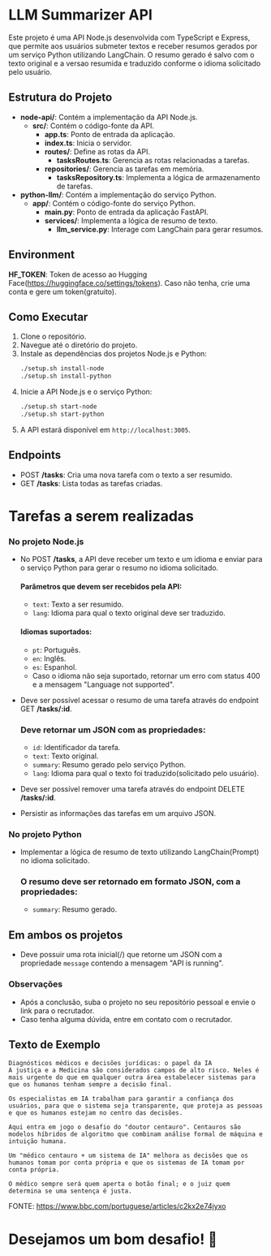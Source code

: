 # LLM Summarizer API

Este projeto é uma API Node.js desenvolvida com TypeScript e Express, que permite aos usuários submeter textos e receber resumos gerados por um serviço Python utilizando LangChain.
O resumo gerado é salvo com o texto original e a versao resumida e traduzido conforme o idioma solicitado pelo usuário.

## Estrutura do Projeto

- **node-api/**: Contém a implementação da API Node.js.
  - **src/**: Contém o código-fonte da API.
    - **app.ts**: Ponto de entrada da aplicação.
    - **index.ts**: Inicia o servidor.
    - **routes/**: Define as rotas da API.
      - **tasksRoutes.ts**: Gerencia as rotas relacionadas a tarefas.
    - **repositories/**: Gerencia as tarefas em memória.
      - **tasksRepository.ts**: Implementa a lógica de armazenamento de tarefas.
- **python-llm/**: Contém a implementação do serviço Python.
  - **app/**: Contém o código-fonte do serviço Python.
    - **main.py**: Ponto de entrada da aplicação FastAPI.
    - **services/**: Implementa a lógica de resumo de texto.
      - **llm_service.py**: Interage com LangChain para gerar resumos.

## Environment

**HF_TOKEN**: Token de acesso ao Hugging Face(https://huggingface.co/settings/tokens). Caso não tenha, crie uma conta e gere um token(gratuito).

## Como Executar

1. Clone o repositório.
2. Navegue até o diretório do projeto.
3. Instale as dependências dos projetos Node.js e Python:
   ```bash
   ./setup.sh install-node
   ./setup.sh install-python
   ```
4. Inicie a API Node.js e o serviço Python:
   ```bash
   ./setup.sh start-node
   ./setup.sh start-python
   ```
5. A API estará disponível em `http://localhost:3005`.

## Endpoints

- POST **/tasks**: Cria uma nova tarefa com o texto a ser resumido.
- GET **/tasks**: Lista todas as tarefas criadas.

# Tarefas a serem realizadas

### No projeto Node.js

- No POST **/tasks**, a API deve receber um texto e um idioma e enviar para o serviço Python para gerar o resumo no idioma solicitado.

  #### Parâmetros que devem ser recebidos pela API:

  - `text`: Texto a ser resumido.
  - `lang`: Idioma para qual o texto original deve ser traduzido.

  #### Idiomas suportados:

  - `pt`: Português.
  - `en`: Inglês.
  - `es`: Espanhol.
  - Caso o idioma não seja suportado, retornar um erro com status 400 e a mensagem "Language not supported".

- Deve ser possível acessar o resumo de uma tarefa através do endpoint GET **/tasks/:id**.

  ### Deve retornar um JSON com as propriedades:

  - `id`: Identificador da tarefa.
  - `text`: Texto original.
  - `summary`: Resumo gerado pelo serviço Python.
  - `lang`: Idioma para qual o texto foi traduzido(solicitado pelo usuário).

- Deve ser possível remover uma tarefa através do endpoint DELETE **/tasks/:id**.
- Persistir as informações das tarefas em um arquivo JSON.

### No projeto Python

- Implementar a lógica de resumo de texto utilizando LangChain(Prompt) no idioma solicitado.
  ### O resumo deve ser retornado em formato JSON, com a propriedades:
  - `summary`: Resumo gerado.

## Em ambos os projetos

- Deve possuir uma rota inicial(/) que retorne um JSON com a propriedade `message` contendo a mensagem "API is running".

### Observações

- Após a conclusão, suba o projeto no seu repositório pessoal e envie o link para o recrutador.
- Caso tenha alguma dúvida, entre em contato com o recrutador.

## Texto de Exemplo

```
Diagnósticos médicos e decisões jurídicas: o papel da IA
A justiça e a Medicina são considerados campos de alto risco. Neles é mais urgente do que em qualquer outra área estabelecer sistemas para que os humanos tenham sempre a decisão final.

Os especialistas em IA trabalham para garantir a confiança dos usuários, para que o sistema seja transparente, que proteja as pessoas e que os humanos estejam no centro das decisões.

Aqui entra em jogo o desafio do "doutor centauro". Centauros são modelos híbridos de algoritmo que combinam análise formal de máquina e intuição humana.

Um "médico centauro + um sistema de IA" melhora as decisões que os humanos tomam por conta própria e que os sistemas de IA tomam por conta própria.

O médico sempre será quem aperta o botão final; e o juiz quem determina se uma sentença é justa.
```
FONTE: https://www.bbc.com/portuguese/articles/c2kx2e74jyxo

# Desejamos um bom desafio! 🚀
